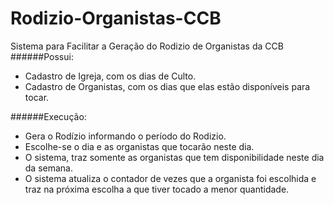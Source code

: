 # Rodizio-Organistas-CCB
Sistema para Facilitar a Geração do Rodizio de Organistas da CCB
######Possui:
<ul>
<li>Cadastro de Igreja, com os dias de Culto.</li>
<li>Cadastro de Organistas, com os dias que elas estão disponíveis para tocar.</li>
</ul>
######Execução:
<ul>
<li>Gera o Rodízio informando o período do Rodizio.</li>
<li>Escolhe-se o dia e as organistas que tocarão neste dia.</li>
<li>O sistema, traz somente as organistas que tem disponibilidade neste dia da semana.</li>
<li>O sistema atualiza o contador de vezes que a organista foi escolhida e traz na próxima escolha a que tiver tocado a menor quantidade.</li>
<ul>
